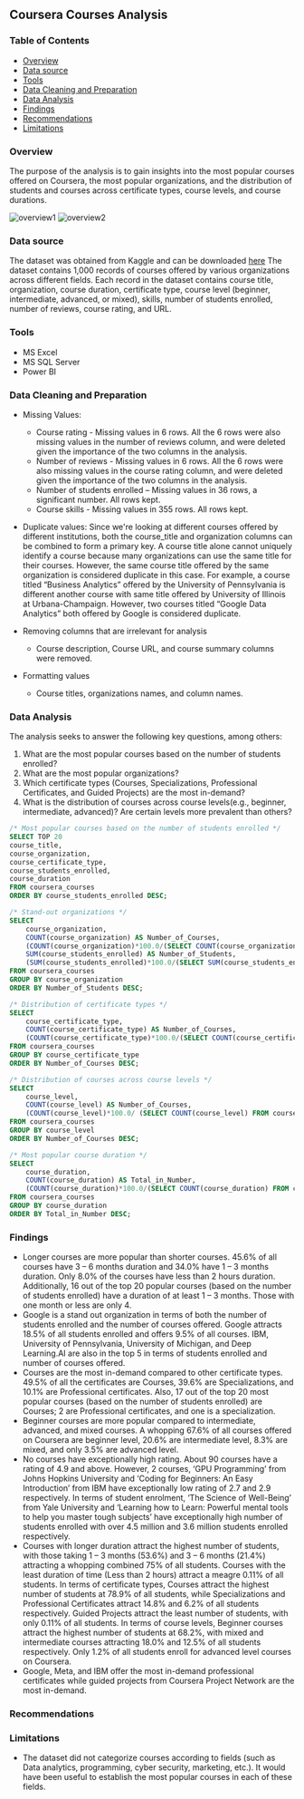 ## Coursera Courses Analysis

### Table of Contents
- [Overview](Overview)
- [Data source](Data-source)
- [Tools](Tools)
- [Data Cleaning and Preparation](Data-Cleaning-and-Preparation)
- [Data Analysis](Data-Analysis)
- [Findings](Findings)
- [Recommendations](Recommendations)
- [Limitations](#Limitations)

###  Overview 
The purpose of the analysis is to gain insights into the most popular courses offered on Coursera, the most popular organizations, and the distribution of students and courses across certificate types, course levels, and course durations.

![overview1](https://github.com/Robert-Kirui/coursera-courses-analysis/assets/151769501/605376b0-ba41-4a9c-a35d-45f9499cd886)
![overview2](https://github.com/Robert-Kirui/coursera-courses-analysis/assets/151769501/f0ab0617-283b-4ad0-96b3-3343e2c3284c)


### Data source 
The dataset was obtained from Kaggle and can be downloaded [here](https://www.kaggle.com/datasets/tianyimasf/coursera-course-dataset)
The dataset contains 1,000 records of courses offered by various organizations across different fields. Each record in the dataset contains course title, organization, course duration, certificate type, course level (beginner, intermediate, advanced, or mixed), skills, number of students enrolled, number of reviews, course rating, and URL. 
### Tools
- MS Excel
- MS SQL Server
- Power BI

### Data Cleaning and Preparation
- Missing Values:
  - Course rating - Missing values in 6 rows. All the 6 rows were also missing values in the number of reviews column, and were deleted given the importance of the two columns in the analysis.
  - Number of reviews - Missing values in 6 rows. All the 6 rows were also missing values in the course rating column, and were deleted given the importance of the two columns in the analysis.
  - Number of students enrolled – Missing values in 36 rows, a significant number. All rows kept.
  - Course skills - Missing values in 355 rows. All rows kept.

- Duplicate values: Since we're looking at different courses offered by different institutions, both the course_title and organization columns can be combined to form a primary key. A course title alone cannot uniquely identify a course because many organizations can use the same title for their courses. However, the same course title offered by the same organization is considered duplicate in this case. For example, a course titled “Business Analytics” offered by the University of Pennsylvania is different another course with same title offered by University of Illinois at Urbana-Champaign. However, two courses titled “Google Data Analytics” both offered by Google is considered duplicate.
- Removing columns that are irrelevant for analysis
  - Course description, Course URL, and course summary columns were removed.
- Formatting values
  - Course titles, organizations names, and column names.

### Data Analysis 
The analysis seeks to answer the following key questions, among others: 
1. What are the most popular courses based on the number of students enrolled?
2. What are the most popular organizations?
3. Which certificate types (Courses, Specializations, Professional Certificates, and Guided Projects) are the most in-demand?
4. What is the distribution of courses across course levels(e.g., beginner, intermediate, advanced)? Are certain levels more prevalent than others?

```SQL
/* Most popular courses based on the number of students enrolled */
SELECT TOP 20 
course_title, 
course_organization, 
course_certificate_type, 
course_students_enrolled, 
course_duration
FROM coursera_courses
ORDER BY course_students_enrolled DESC;
```


```SQL
/* Stand-out organizations */
SELECT 
	course_organization, 
	COUNT(course_organization) AS Number_of_Courses,
	(COUNT(course_organization)*100.0/(SELECT COUNT(course_organization) FROM coursera_courses)) AS Percentage_of_all_Courses,
	SUM(course_students_enrolled) AS Number_of_Students, 
	(SUM(course_students_enrolled)*100.0/(SELECT SUM(course_students_enrolled) FROM coursera_courses)) AS Percentage_of_all_Students
FROM coursera_courses
GROUP BY course_organization
ORDER BY Number_of_Students DESC;
```

```SQL
/* Distribution of certificate types */
SELECT
	course_certificate_type, 
	COUNT(course_certificate_type) AS Number_of_Courses, 
	(COUNT(course_certificate_type)*100.0/(SELECT COUNT(course_certificate_type) FROM coursera_courses)) AS In_Percentage
FROM coursera_courses
GROUP BY course_certificate_type
ORDER BY Number_of_Courses DESC;
```

```SQL
/* Distribution of courses across course levels */
SELECT 
	course_level, 
	COUNT(course_level) AS Number_of_Courses,
	(COUNT(course_level)*100.0/ (SELECT COUNT(course_level) FROM coursera_courses)) AS Percentage_of_all_Courses
FROM coursera_courses
GROUP BY course_level
ORDER BY Number_of_Courses DESC;
```

```SQL
/* Most popular course duration */
SELECT 
	course_duration, 
	COUNT(course_duration) AS Total_in_Number, 
	(COUNT(course_duration)*100.0/(SELECT COUNT(course_duration) FROM coursera_courses)) AS In_Percentage
FROM coursera_courses
GROUP BY course_duration
ORDER BY Total_in_Number DESC;
```

### Findings
- Longer courses are more popular than shorter courses. 45.6% of all courses have 3 – 6 months duration and 34.0% have 1 – 3 months duration. Only 8.0% of the courses have less than 2 hours duration. Additionally, 16 out of the top 20 popular courses (based on the number of students enrolled) have a duration of at least 1 – 3 months. Those with one month or less are only 4.
- Google is a stand out organization in terms of both the number of students enrolled and the number of courses offered. Google attracts 18.5% of all students enrolled and offers 9.5% of all courses. IBM, University of Pennsylvania, University of Michigan, and Deep Learning.AI are also in the top 5 in terms of students enrolled and number of courses offered. 
- Courses are the most in-demand compared to other certificate types. 49.5% of all the certificates are Courses, 39.6% are Specializations, and 10.1% are Professional certificates. Also, 17 out of the top 20 most popular courses (based on the number of students enrolled) are Courses; 2 are Professional certificates, and one is a specialization.
- Beginner courses are more popular compared to intermediate, advanced, and mixed courses. A whopping 67.6% of all courses offered on Coursera are beginner level, 20.6% are intermediate level, 8.3% are mixed, and only 3.5% are advanced level.
- No courses have exceptionally high rating. About 90 courses have a rating of 4.9 and above. However, 2 courses, ‘GPU Programming’ from Johns Hopkins University and ‘Coding for Beginners: An Easy Introduction’ from IBM have exceptionally low rating of 2.7 and 2.9 respectively. In terms of student enrolment, ‘The Science of Well-Being’ from Yale University and ‘Learning how to Learn: Powerful mental tools to help you master tough subjects’ have exceptionally high number of students enrolled with over 4.5 million and 3.6 million students enrolled respectively.
- Courses with longer duration attract the highest number of students, with those taking 1 – 3 months (53.6%) and 3 – 6 months (21.4%) attracting a whopping combined 75% of all students. Courses with the least duration of time (Less than 2 hours) attract a meagre 0.11% of all students. In terms of certificate types, Courses attract the highest number of students at 78.9% of all students, while Specializations and Professional Certificates attract 14.8% and 6.2% of all students respectively. Guided Projects attract the least number of students, with only 0.11% of all students. In terms of course levels, Beginner courses attract the highest number of students at 68.2%, with mixed and intermediate courses attracting 18.0% and 12.5% of all students respectively. Only 1.2% of all students enroll for advanced level courses on Coursera.
- Google, Meta, and IBM offer the most in-demand professional certificates while guided projects from Coursera Project Network are the most in-demand.


### Recommendations 


### Limitations 
- The dataset did not categorize courses according to fields (such as Data analytics, programming, cyber security, marketing, etc.). It would have been useful to establish the most popular courses in each of these fields. 




